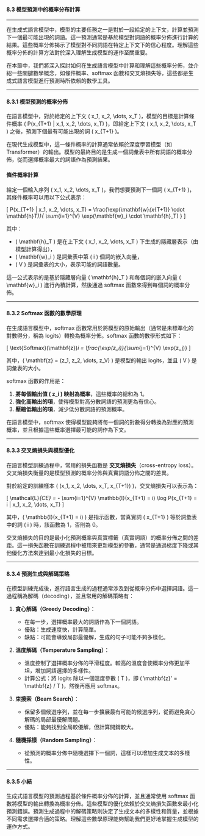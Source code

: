 #### **8.3 模型預測中的概率分布計算**

---

在生成式語言模型中，模型的主要任務之一是對於一段給定的上下文，計算並預測下一個最可能出現的詞語。這一預測通常是基於模型對詞語的概率分佈進行計算的結果。這些概率分佈揭示了模型對不同詞語在特定上下文下的信心程度。理解這些概率分佈的計算方法對於深入理解生成模型的運作至關重要。

在本節中，我們將深入探討如何在生成語言模型中計算和理解這些概率分佈，並介紹一些關鍵數學概念，如條件概率、softmax 函數和交叉熵損失等，這些都是生成式語言模型進行預測時所依賴的數學工具。

---

#### **8.3.1 模型預測的概率分佈**

在語言模型中，對於給定的上下文 \( x_1, x_2, \dots, x_T \)，模型的目標是計算條件概率 \( P(x_{T+1} | x_1, x_2, \dots, x_T) \)，即給定上下文 \( x_1, x_2, \dots, x_T \) 之後，預測下個最有可能出現的詞 \( x_{T+1} \)。

在現代生成模型中，這一條件概率的計算通常依賴於深度學習模型（如 Transformer）的輸出。模型的最終目的是生成一個詞彙表中所有詞語的概率分佈，從而選擇概率最大的詞語作為預測結果。

#### **條件概率計算**

給定一個輸入序列 \( x_1, x_2, \dots, x_T \)，我們想要預測下一個詞 \( x_{T+1} \)，其條件概率可以用以下公式表示：

\[
P(x_{T+1} | x_1, x_2, \dots, x_T) = \frac{\exp(\mathbf{w}_{x_{T+1}} \cdot \mathbf{h}_T)}{ \sum_{i=1}^{V} \exp(\mathbf{w}_i \cdot \mathbf{h}_T) }
\]

其中：
- \( \mathbf{h}_T \) 是在上下文 \( x_1, x_2, \dots, x_T \) 下生成的隱藏層表示（由模型計算得出），
- \( \mathbf{w}_i \) 是詞彙表中第 \( i \) 個詞的嵌入向量，
- \( V \) 是詞彙表的大小，表示可能的詞語數量。

這一公式表示的是基於隱藏層向量 \( \mathbf{h}_T \) 和每個詞的嵌入向量 \( \mathbf{w}_i \) 進行內積計算，然後通過 softmax 函數來得到每個詞的概率分佈。

---

#### **8.3.2 Softmax 函數的數學原理**

在生成語言模型中，softmax 函數常用於將模型的原始輸出（通常是未標準化的對數得分，稱為 logits）轉換為概率分佈。softmax 函數的數學形式如下：

\[
\text{Softmax}(\mathbf{z})_i = \frac{\exp(z_i)}{\sum_{j=1}^{V} \exp(z_j)}
\]

其中，\( \mathbf{z} = (z_1, z_2, \dots, z_V) \) 是模型的輸出 logits，並且 \( V \) 是詞彙表的大小。

softmax 函數的作用是：
1. **將每個輸出值 \( z_i \) 映射為概率**，這些概率的總和為 1。
2. **強化高輸出的項**，使得模型對高分數詞語的預測更為有信心。
3. **壓縮低輸出的項**，減少低分數詞語的預測概率。

在語言模型中，softmax 使得模型能夠將每一個詞的對數得分轉換為對應的預測概率，並且根據這些概率選擇最可能的詞作為下文。

---

#### **8.3.3 交叉熵損失與模型優化**

在語言模型訓練過程中，常用的損失函數是 **交叉熵損失**（cross-entropy loss）。交叉熵損失衡量的是模型預測的概率分佈與真實詞語分佈之間的差異。

對於給定的訓練樣本 \( (x_1, x_2, \dots, x_T, x_{T+1}) \)，交叉熵損失可以表示為：

\[
\mathcal{L}_{CE} = - \sum_{i=1}^{V} \mathbb{I}(x_{T+1} = i) \log P(x_{T+1} = i | x_1, x_2, \dots, x_T)
\]

其中，\( \mathbb{I}(x_{T+1} = i) \) 是指示函數，當真實詞 \( x_{T+1} \) 等於詞彙表中的詞 \( i \) 時，該函數為 1，否則為 0。

交叉熵損失的目的是最小化預測概率與真實標籤（真實詞語）的概率分佈之間的差距。這一損失函數在訓練過程中被用來更新模型的參數，通常是通過梯度下降或其他優化方法來達到最小化損失的目標。

---

#### **8.3.4 預測生成與解碼策略**

在模型訓練完成後，進行語言生成的過程通常涉及到從概率分佈中選擇詞語。這一過程稱為解碼（decoding），並且常用的解碼策略有：

1. **貪心解碼（Greedy Decoding）**：
   - 在每一步，選擇概率最大的詞語作為下一個詞語。
   - 優點：生成速度快，計算簡單。
   - 缺點：可能會導致局部最優解，生成的句子可能不夠多樣化。

2. **溫度解碼（Temperature Sampling）**：
   - 溫度控制了選擇概率分佈的平滑程度。較高的溫度會使概率分佈更加平坦，增加詞語選擇的多樣性。
   - 計算公式：將 logits 除以一個溫度參數 \( T \)，即 \( \mathbf{z}' = \mathbf{z} / T \)，然後再應用 softmax。

3. **束搜索（Beam Search）**：
   - 保留多個候選序列，並在每一步擴展最有可能的候選序列，從而避免貪心解碼的局部最優解問題。
   - 優點：能夠找到全局較優解，但計算開銷較大。

4. **隨機採樣（Random Sampling）**：
   - 從預測的概率分佈中隨機選擇下一個詞，這樣可以增加生成文本的多樣性。

---

#### **8.3.5 小結**

生成式語言模型的預測過程基於條件概率分佈的計算，並且通常使用 softmax 函數將模型的輸出轉換為概率分佈。這些模型的優化依賴於交叉熵損失函數來最小化預測錯誤。預測生成過程中的解碼策略則決定了生成文本的多樣性和質量，並根據不同需求選擇合適的策略。理解這些數學原理能夠幫助我們更好地掌握生成模型的運作方式。
